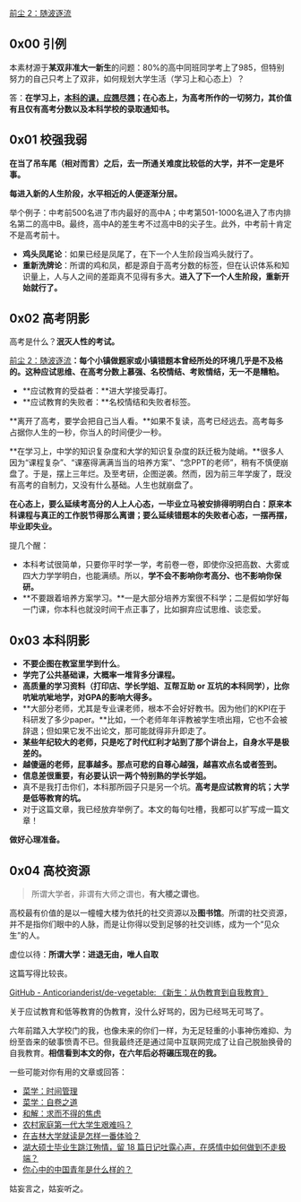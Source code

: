 [前尘 2：随波逐流](https://zhuanlan.zhihu.com/p/557199926)

## 0x00 引例

本素材源于**某双非准大一新生**的问题：80%的高中同班同学考上了985，但特别努力的自己只考上了双非，如何规划大学生活（学习上和心态上）？

答：**在学习上，**[**本科的课，应翘尽翘**](https://zhuanlan.zhihu.com/p/527685337)**；在心态上，为高考所作的一切努力，其价值有且仅有高考分数以及本科学校的录取通知书。**

## 0x01 校强我弱

**在当了吊车尾（相对而言）之后，去一所通关难度比较低的大学，并不一定是坏事。**

**每进入新的人生阶段，水平相近的人便逐渐分层。**

举个例子：中考前500名进了市内最好的高中A；中考第501-1000名进入了市内排名第二的高中B。最终，高中A的差生考不过高中B的尖子生。此外，中考前十肯定不是高考前十。

- **鸡头凤尾论**：如果已经是凤尾了，在下一个人生阶段当鸡头就行了。
- **重新洗牌论**：所谓的鸡和凤，都是源自于高考分数的标签，但在认识体系和知识量上，人与人之间的差距真不见得有多大。**进入了下一个人生阶段，重新开始就行了。**

## 0x02 高考阴影

高考是什么？**泯灭人性的考试。**

[前尘 2：随波逐流](https://zhuanlan.zhihu.com/p/557199926)**：每个小镇做题家或小镇错题本曾经所处的环境几乎是不及格的。这种应试思维、在高考分数上慕强、名校情结、考败情结，无一不是糟粕。**

- **应试教育的受益者：**进大学接受毒打。
- **应试教育的失败者：**名校情结和失败者标签。

**离开了高考，要学会把自己当人看。**如果不复读，高考已经远去。高考每多占据你人生的一秒，你当人的时间便少一秒。

**在学习上，中学的知识复杂度和大学的知识复杂度的跃迁极为陡峭。**很多人因为“课程复杂”、“课塞得满满当当的培养方案”、“念PPT的老师”，稍有不慎便崩盘了。于是，摆上三年烂。及至考研，企图逆袭。然而，因为前三年学废了，既没有高考的自制力，又没有什么基础。人生也就崩盘了。

**在心态上，要么延续考高分的人上人心态，一毕业立马被安排得明明白白：原来本科课程与真正的工作脱节得那么离谱；要么延续错题本的失败者心态，一摆再摆，毕业即失业。**

提几个醒：

- 本科考试很简单，只要你平时学一学，考前卷一卷，即使你没把高数、大雾或四大力学学明白，也能满绩。所以，**学不会不影响你考高分、也不影响你保研。**
- **不要跟着培养方案学习。**一是大部分培养方案很不科学；二是假如学好每一门课，你本科也就没时间干点正事了，比如摒弃应试思维、谈恋爱。

## 0x03 本科阴影

- **不要企图在教室里学到什么**。
- **学完了公共基础课，大概率一堆背多分课程。**
- **高质量的学习资料（打印店、学长学姐、互帮互助 or 互坑的本科同学），比你吭呲吭呲地学，对GPA的影响大得多。**
- **大部分老师，尤其是专业课老师，根本不会好好教书。因为他们的KPI在于科研发了多少paper。**比如，一个老师年年评教被学生喷出翔，它也不会被辞退；但如果它发不出论文，那可能就得非升即走了。
- **某些年纪较大的老师，只是吃了时代红利才站到了那个讲台上，自身水平是极差的。**
- **越傻逼的老师，屁事越多。那点可悲的自尊心越强，越喜欢点名或者签到。**
- **信息差很重要，有必要认识一两个特别熟的学长学姐。**
- 真不是我打击你们，本科那所园子只是另一个坑。**高考是应试教育的坑；大学是低等教育的坑。**
- 对于这篇文章，我已经放弃举例了。本文的每句吐槽，我都可以扩写成一篇文章！

**做好心理准备。**

## 0x04 高校资源

> 所谓大学者，非谓有大师之谓也，**有大楼之谓也**。

高校最有价值的是以一幢幢大楼为依托的社交资源以及**图书馆**。所谓的社交资源，并不是指你们眼中的人脉，而是让你得以受到足够的社交训练，成为一个“见众生”的人。

虚位以待：**所谓大学：进退无由，唯人自取**

这篇写得比较丧。

[GitHub - Anticorianderist/de-vegetable: 《新生：从伪教育到自我教育》](https://github.com/Anticorianderist/de-vegetable)

关于应试教育和低等教育的伪教育，没什么好骂的，因为已经骂无可骂了。

六年前踏入大学校门的我，也像未来的你们一样，为无足轻重的小事神伤难抑、为纷至沓来的破事愤青不已。但我最终还是通过简中互联网完成了让自己脱胎换骨的自我教育。**相信看到本文的你，在六年后必将碾压现在的我。**

一些可能对你有用的文章或回答：

- [菜学：时间管理](https://zhuanlan.zhihu.com/p/476352426)
- [菜学：自卷之道](https://zhuanlan.zhihu.com/p/472923902)
- [和解：求而不得的焦虑](https://zhuanlan.zhihu.com/p/534062061)
- [农村家庭第一代大学生艰难吗？](https://www.zhihu.com/question/475013092/answer/2334857449)
- [在吉林大学就读是怎样一番体验？](https://www.zhihu.com/question/24398508/answer/2468659403)
- [湖大硕士毕业生跳江殉情，留 18 篇日记吐露心声，在感情中如何做到不走极端？](https://www.zhihu.com/question/417493582/answer/2494561996)
- [你心中的中国青年是什么样的？](https://www.zhihu.com/question/531168407/answer/2470675539)

姑妄言之，姑妄听之。